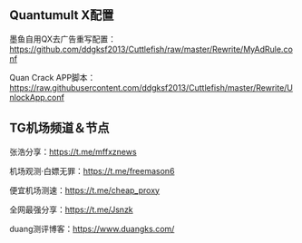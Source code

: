 ## Quantumult X配置

墨鱼自用QX去广告重写配置：https://github.com/ddgksf2013/Cuttlefish/raw/master/Rewrite/MyAdRule.conf

Quan Crack APP脚本：https://raw.githubusercontent.com/ddgksf2013/Cuttlefish/master/Rewrite/UnlockApp.conf

## TG机场频道＆节点
张浩分享：https://t.me/mffxznews

机场观测·白嫖无罪：https://t.me/freemason6

便宜机场测速：https://t.me/cheap_proxy

全网最强分享：https://t.me/Jsnzk

duang测评博客：https://www.duangks.com/
